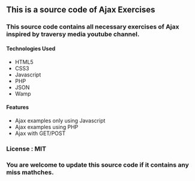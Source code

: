## This is a source code of Ajax Exercises

### This source code contains all necessary exercises of Ajax inspired by traversy media youtube channel.

#### Technologies Used
* HTML5
* CSS3
* Javascript
* PHP
* JSON
* Wamp

#### Features
* Ajax examples only using Javascript
* Ajax examples using PHP
* Ajax with GET/POST

### License : MIT

### You are welcome to update this source code if it contains any miss mathches.
